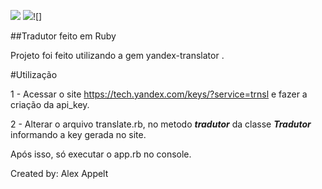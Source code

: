 ![](https://img.shields.io/badge/Version-1.0-suce%3Dcess) ![](https://img.shields.io/badge/Creator-AlexAppelt-yellow)![]

##Tradutor feito em Ruby

Projeto foi feito utilizando a gem yandex-translator .

#Utilização

1 - Acessar o site https://tech.yandex.com/keys/?service=trnsl 
e fazer a criação da api_key.

2 - Alterar o arquivo translate.rb, no metodo **_tradutor_** da classe **_Tradutor_**
informando a key gerada no site.

Após isso, só executar o app.rb no console.


Created by: Alex Appelt
